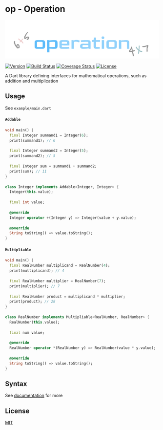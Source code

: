 # op - Operation

[![Operation](https://raw.githubusercontent.com/dkin-om/op/master/img/.op.png)](https://github.com/dkin-om/op)

[![Version](https://img.shields.io/pub/v/op)](https://pub.dev/packages/op)
[![Build Status](https://travis-ci.com/dkin-om/op.svg?branch=master)](https://app.travis-ci.com/github/dkin-om/op)
[![Coverage Status](https://coveralls.io/repos/github/dkin-om/op/badge.svg)](https://coveralls.io/github/dkin-om/op)
[![License](https://img.shields.io/badge/license-MIT-green)](https://github.com/dkin-om/op/blob/master/LICENSE)

A Dart library defining interfaces for mathematical operations, such as addition and multiplication

## Usage

See `example/main.dart`

#### `Addable`
```dart
void main() {
  final Integer summand1 = Integer(6);
  print(summand1); // 6

  final Integer summand2 = Integer(5);
  print(summand2); // 5

  final Integer sum = summand1 + summand2;
  print(sum); // 11
}

class Integer implements Addable<Integer, Integer> {
  Integer(this.value);

  final int value;

  @override
  Integer operator +(Integer y) => Integer(value + y.value);

  @override
  String toString() => value.toString();
}
```

#### `Multipliable`
```dart
void main() {
  final RealNumber multiplicand = RealNumber(4);
  print(multiplicand); // 4

  final RealNumber multiplier = RealNumber(7);
  print(multiplier); // 7

  final RealNumber product = multiplicand * multiplier;
  print(product); // 28
}

class RealNumber implements Multipliable<RealNumber, RealNumber> {
  RealNumber(this.value);

  final num value;

  @override
  RealNumber operator *(RealNumber y) => RealNumber(value * y.value);

  @override
  String toString() => value.toString();
}
```

## Syntax

See [documentation](https://pub.dev/documentation/op) for more

## License

[MIT](https://github.com/dkin-om/op/blob/master/LICENSE)
